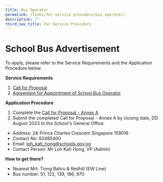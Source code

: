 ```yaml
---
title: Bus Operator
permalink: /links/for-service-providers/bus-operator/
description: ""
third_nav_title: For Service Providers
---
```

# **School Bus Advertisement**

To apply, please refer to the Service Requirements and the Application Procedure below.

**Service Requirements**

1. [Call for Proposal](/files/call%20for%20proposals.pdf)
2. [Agreement for Appointment of School Bus Operator](/files/agreement%20for%20appointment%20of%20school%20bus%20operator.pdf)

**Application Procedure**

1.  Complete the [Call for Proposal - Annex A](/files/call%20for%20proposal%20-%20annex%20a.pdf)
2.  Submit the completed Call for Proposal - Annex A by closing date, DD August 2023 to the School's General Office.

* Address: 2A Prince Charles Crescent Singapore 159016
* Contact No: 62485400
* Email: loh_kah_hong@schools.gov.sg
* Contact Person: Mr Loh Kah Hong, VP (Admin)

**How to get there?**

* Nearest Mrt: Tiong Bahru & Redhill (EW Line)
* Bus number: 51, 122, 139, 186, 970
